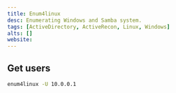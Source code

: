 ```yaml
---
title: Enum4linux
desc: Enumerating Windows and Samba system.
tags: [ActiveDirectory, ActiveRecon, Linux, Windows]
alts: []
website:
---
```


## Get users

```sh
enum4linux -U 10.0.0.1
```